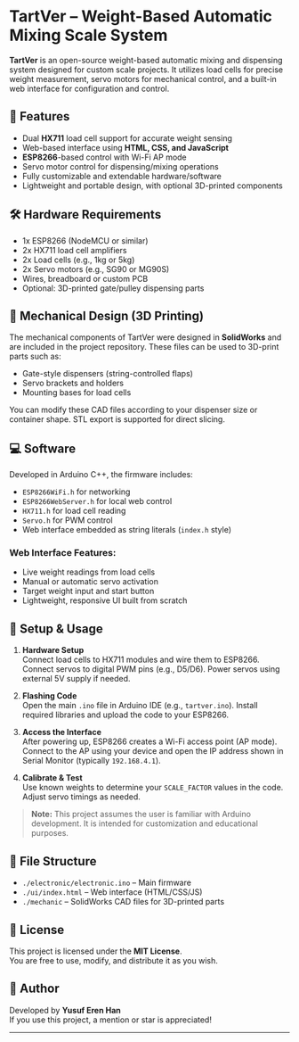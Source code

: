 # TartVer – Weight-Based Automatic Mixing Scale System

**TartVer** is an open-source weight-based automatic mixing and dispensing system designed for custom scale projects. It utilizes load cells for precise weight measurement, servo motors for mechanical control, and a built-in web interface for configuration and control.

## 🚀 Features

- Dual **HX711** load cell support for accurate weight sensing
- Web-based interface using **HTML, CSS, and JavaScript**
- **ESP8266**-based control with Wi-Fi AP mode
- Servo motor control for dispensing/mixing operations
- Fully customizable and extendable hardware/software
- Lightweight and portable design, with optional 3D-printed components

## 🛠️ Hardware Requirements

- 1x ESP8266 (NodeMCU or similar)
- 2x HX711 load cell amplifiers
- 2x Load cells (e.g., 1kg or 5kg)
- 2x Servo motors (e.g., SG90 or MG90S)
- Wires, breadboard or custom PCB
- Optional: 3D-printed gate/pulley dispensing parts

## 🧱 Mechanical Design (3D Printing)

The mechanical components of TartVer were designed in **SolidWorks** and are included in the project repository. These files can be used to 3D-print parts such as:

- Gate-style dispensers (string-controlled flaps)
- Servo brackets and holders
- Mounting bases for load cells

You can modify these CAD files according to your dispenser size or container shape. STL export is supported for direct slicing.

## 💻 Software

Developed in Arduino C++, the firmware includes:

- `ESP8266WiFi.h` for networking  
- `ESP8266WebServer.h` for local web control  
- `HX711.h` for load cell reading  
- `Servo.h` for PWM control  
- Web interface embedded as string literals (`index.h` style)

### Web Interface Features:

- Live weight readings from load cells
- Manual or automatic servo activation
- Target weight input and start button
- Lightweight, responsive UI built from scratch

## 🔧 Setup & Usage

1. **Hardware Setup**  
   Connect load cells to HX711 modules and wire them to ESP8266. Connect servos to digital PWM pins (e.g., D5/D6). Power servos using external 5V supply if needed.

2. **Flashing Code**  
   Open the main `.ino` file in Arduino IDE (e.g., `tartver.ino`). Install required libraries and upload the code to your ESP8266.

3. **Access the Interface**  
   After powering up, ESP8266 creates a Wi-Fi access point (AP mode). Connect to the AP using your device and open the IP address shown in Serial Monitor (typically `192.168.4.1`).

4. **Calibrate & Test**  
   Use known weights to determine your `SCALE_FACTOR` values in the code. Adjust servo timings as needed.

> **Note:** This project assumes the user is familiar with Arduino development. It is intended for customization and educational purposes.

## 📂 File Structure

- `./electronic/electronic.ino` – Main firmware
- `./ui/index.html` – Web interface (HTML/CSS/JS)
- `./mechanic` – SolidWorks CAD files for 3D-printed parts

## 📄 License

This project is licensed under the **MIT License**.  
You are free to use, modify, and distribute it as you wish.

## 👤 Author

Developed by **Yusuf Eren Han**  
If you use this project, a mention or star is appreciated!

---

